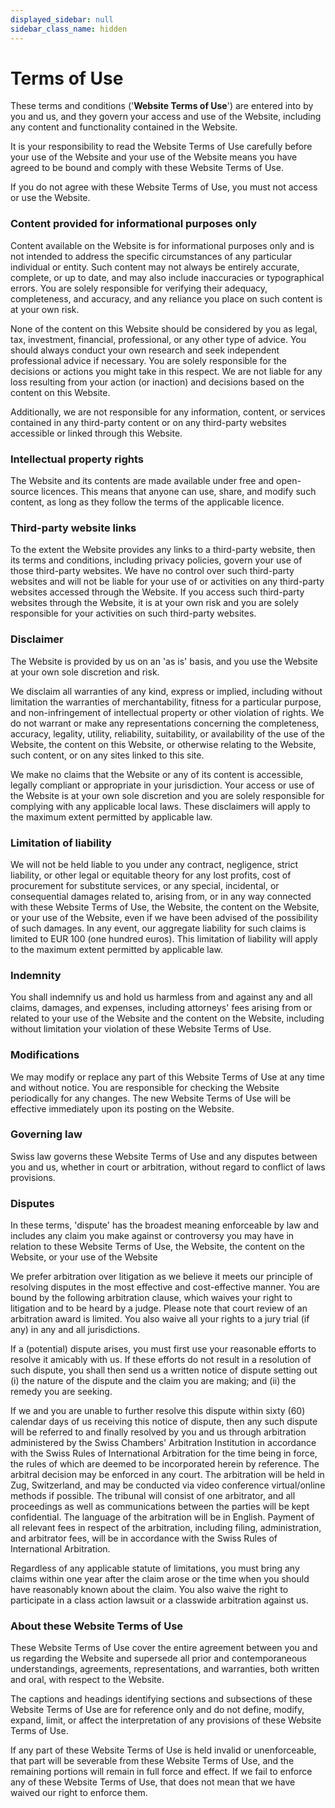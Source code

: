 ```yaml
---
displayed_sidebar: null
sidebar_class_name: hidden
---
```


# Terms of Use

These terms and conditions ('**Website Terms of Use**') are entered into by you and us, and they govern your access and use of the Website, including any content and functionality contained in the Website.

It is your responsibility to read the Website Terms of Use carefully before your use of the Website and your use of the Website means you have agreed to be bound and comply with these Website Terms of Use.

If you do not agree with these Website Terms of Use, you must not access or use the Website.

### Content provided for informational purposes only

Content available on the Website is for informational purposes only and is not intended to address the specific circumstances of any particular individual or entity. Such content may not always be entirely accurate, complete, or up to date, and may also include inaccuracies or typographical errors. You are solely responsible for verifying their adequacy, completeness, and accuracy, and any reliance you place on such content is at your own risk.

None of the content on this Website should be considered by you as legal, tax, investment, financial, professional, or any other type of advice. You should always conduct your own research and seek independent professional advice if necessary. You are solely responsible for the decisions or actions you might take in this respect. We are not liable for any loss resulting from your action (or inaction) and decisions based on the content on this Website.

Additionally, we are not responsible for any information, content, or services contained in any third-party content or on any third-party websites accessible or linked through this Website.

### Intellectual property rights

The Website and its contents are made available under free and open-source licences. This means that anyone can use, share, and modify such content, as long as they follow the terms of the applicable licence.

### Third-party website links

To the extent the Website provides any links to a third-party website, then its terms and conditions, including privacy policies, govern your use of those third-party websites. We have no control over such third-party websites and will not be liable for your use of or activities on any third-party websites accessed through the Website. If you access such third-party websites through the Website, it is at your own risk and you are solely responsible for your activities on such third-party websites.

### Disclaimer

The Website is provided by us on an 'as is' basis, and you use the Website at your own sole discretion and risk.

We disclaim all warranties of any kind, express or implied, including without limitation the warranties of merchantability, fitness for a particular purpose, and non-infringement of intellectual property or other violation of rights. We do not warrant or make any representations concerning the completeness, accuracy, legality, utility, reliability, suitability, or availability of the use of the Website, the content on this Website, or otherwise relating to the Website, such content, or on any sites linked to this site.

We make no claims that the Website or any of its content is accessible, legally compliant or appropriate in your jurisdiction. Your access or use of the Website is at your own sole discretion and you are solely responsible for complying with any applicable local laws. These disclaimers will apply to the maximum extent permitted by applicable law.

### Limitation of liability

We will not be held liable to you under any contract, negligence, strict liability, or other legal or equitable theory for any lost profits, cost of procurement for substitute services, or any special, incidental, or consequential damages related to, arising from, or in any way connected with these Website Terms of Use, the Website, the content on the Website, or your use of the Website, even if we have been advised of the possibility of such damages. In any event, our aggregate liability for such claims is limited to EUR 100 (one hundred euros). This limitation of liability will apply to the maximum extent permitted by applicable law.

### Indemnity

You shall indemnify us and hold us harmless from and against any and all claims, damages, and expenses, including attorneys' fees arising from or related to your use of the Website and the content on the Website, including without limitation your violation of these Website Terms of Use.

### Modifications

We may modify or replace any part of this Website Terms of Use at any time and without notice. You are responsible for checking the Website periodically for any changes. The new Website Terms of Use will be effective immediately upon its posting on the Website.

### Governing law

Swiss law governs these Website Terms of Use and any disputes between you and us, whether in court or arbitration, without regard to conflict of laws provisions.

### Disputes

In these terms, 'dispute' has the broadest meaning enforceable by law and includes any claim you make against or controversy you may have in relation to these Website Terms of Use, the Website, the content on the Website, or your use of the Website

We prefer arbitration over litigation as we believe it meets our principle of resolving disputes in the most effective and cost-effective manner. You are bound by the following arbitration clause, which waives your right to litigation and to be heard by a judge. Please note that court review of an arbitration award is limited. You also waive all your rights to a jury trial (if any) in any and all jurisdictions.

If a (potential) dispute arises, you must first use your reasonable efforts to resolve it amicably with us. If these efforts do not result in a resolution of such dispute, you shall then send us a written notice of dispute setting out (i) the nature of the dispute and the claim you are making; and (ii) the remedy you are seeking.

If we and you are unable to further resolve this dispute within sixty (60) calendar days of us receiving this notice of dispute, then any such dispute will be referred to and finally resolved by you and us through arbitration administered by the Swiss Chambers' Arbitration Institution in accordance with the Swiss Rules of International Arbitration for the time being in force, the rules of which are deemed to be incorporated herein by reference. The arbitral decision may be enforced in any court. The arbitration will be held in Zug, Switzerland, and may be conducted via video conference virtual/online methods if possible. The tribunal will consist of one arbitrator, and all proceedings as well as communications between the parties will be kept confidential. The language of the arbitration will be in English. Payment of all relevant fees in respect of the arbitration, including filing, administration, and arbitrator fees, will be in accordance with the Swiss Rules of International Arbitration.

Regardless of any applicable statute of limitations, you must bring any claims within one year after the claim arose or the time when you should have reasonably known about the claim. You also waive the right to participate in a class action lawsuit or a classwide arbitration against us.

### About these Website Terms of Use

These Website Terms of Use cover the entire agreement between you and us regarding the Website and supersede all prior and contemporaneous understandings, agreements, representations, and warranties, both written and oral, with respect to the Website.

The captions and headings identifying sections and subsections of these Website Terms of Use are for reference only and do not define, modify, expand, limit, or affect the interpretation of any provisions of these Website Terms of Use.

If any part of these Website Terms of Use is held invalid or unenforceable, that part will be severable from these Website Terms of Use, and the remaining portions will remain in full force and effect. If we fail to enforce any of these Website Terms of Use, that does not mean that we have waived our right to enforce them.
